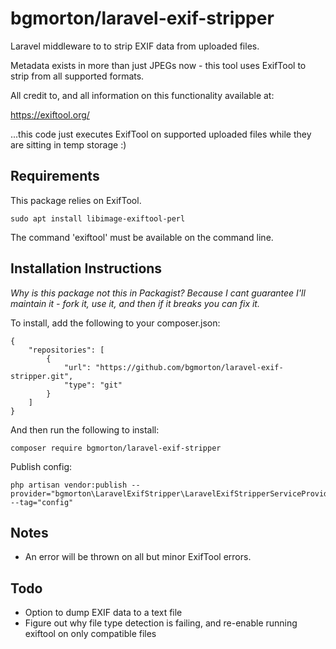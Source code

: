 # bgmorton/laravel-exif-stripper

Laravel middleware to to strip EXIF data from uploaded files.

Metadata exists in more than just JPEGs now - this tool uses ExifTool to strip from all supported formats.

All credit to, and all information on this functionality available at:

https://exiftool.org/

...this code just executes ExifTool on supported uploaded files while they are sitting in temp storage :)

## Requirements

This package relies on ExifTool.  

    sudo apt install libimage-exiftool-perl

The command 'exiftool' must be available on the command line.

## Installation Instructions

*Why is this package not this in Packagist? Because I cant guarantee I'll maintain it - fork it, use it, and then if it breaks you can fix it.*

To install, add the following to your composer.json:

    {
        "repositories": [
            {
                "url": "https://github.com/bgmorton/laravel-exif-stripper.git",
                "type": "git"
            }
        ]
    }

And then run the following to install:

    composer require bgmorton/laravel-exif-stripper

Publish config:

    php artisan vendor:publish --provider="bgmorton\LaravelExifStripper\LaravelExifStripperServiceProvider" --tag="config"

## Notes

- An error will be thrown on all but minor ExifTool errors.

## Todo

- Option to dump EXIF data to a text file
- Figure out why file type detection is failing, and re-enable running exiftool on only compatible files